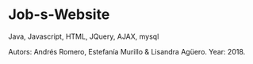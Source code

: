 # Job-s-Website

Java, Javascript, HTML, JQuery, AJAX, mysql

Autors: Andrés Romero, Estefanía Murillo & Lisandra Agüero.
Year: 2018.
